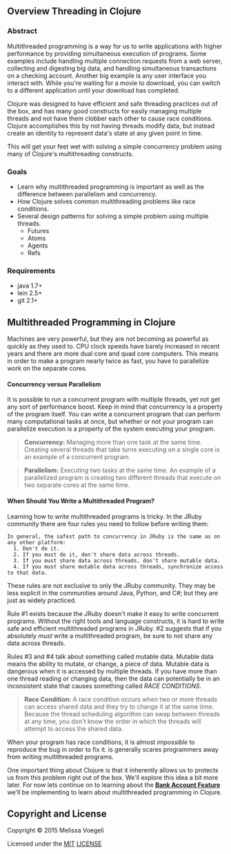 ## Overview Threading in Clojure

### Abstract

Multithreaded programming is a way for us to write applications with higher performance by providing simultaneous execution of programs.  Some examples include handling multiple connection requests from a web server, collecting and digesting big data, and handling simultaneous transactions on a checking account.  Another big example is any user interface you interact with.  While you're waiting for a movie to download, you can switch to a different application until your download has completed.

Clojure was designed to have efficient and safe threading practices out of the box, and has many good constructs for easily managing multiple threads and not have them clobber each other to cause race conditions.  Clojure accomplishes this by not having threads modify data, but instead create an identity to represent data's state at any given point in time.

This will get your feet wet with solving a simple concurrency problem using many of Clojure's multithreading constructs.

### Goals

* Learn why multithreaded programming is important as well as the difference between parallelism and concurrency.
* How Clojure solves common multithreading problems like race conditions.
* Several design patterns for solving a simple problem using multiple threads.
  * Futures
  * Atoms
  * Agents
  * Refs

### Requirements

* java 1.7+
* lein 2.5+
* git 2.1+

## Multithreaded Programming in Clojure

Machines are very powerful, but they are not becoming as powerful as quickly as they used to. CPU clock speeds have barely increased in recent years and there are more dual core and quad core computers. This means in order to make a program nearly twice as fast, you have to parallelize work on the separate cores.

#### Concurrency versus Parallelism

It is possible to run a concurrent program with multiple threads, yet not get any sort of performance boost.  Keep in mind that concurrency is a property of the program itself.  You can write a concurrent program that can perform many computational tasks at once, but whether or not your program can parallelize execution is a property of the system executing your program.

> **Concurrency:** Managing more than one task at the same time. Creating several threads that take turns executing on a single core is an example of a concurrent program.

> **Parallelism:** Executing two tasks at the same time. An example of a parallelized program is creating two different threads that execute on two separate cores at the same time.


#### When Should You Write a Multithreaded Program?

Learning how to write multithreaded programs is tricky. In the JRuby community there are four rules you need to follow before writing them:

    In general, the safest path to concurrency in JRuby is the same as on any other platform:
      1. Don't do it.
      2. If you must do it, don't share data across threads.
      3. If you must share data across threads, don't share mutable data.
      4. If you must share mutable data across threads, synchronize access to that data.

These rules are not exclusive to only the JRuby community.  They may be less explicit in the communities around Java, Python, and C#; but they are just as widely practiced.

Rule #1 exists because the JRuby doesn't make it easy to write concurrent programs.  Without the right tools and language constructs, it is hard to write safe and efficient multithreaded programs in JRuby. #2 suggests that if you absolutely _must_ write a multithreaded program, be sure to not share any data across threads.

Rules #3 and #4 talk about something called mutable data. Mutable data means the ability to mutate, or change, a piece of data. Mutable data is dangerous when it is accessed by multiple threads. If you have more than one thread reading or changing data, then the data can potentially be in an inconsistent state that causes something called _RACE CONDITIONS_.

> **Race Condition:** A race condition occurs when two or more threads can access shared data and they try to change it at the  same time. Because the thread scheduling algorithm can swap between threads at any time, you don't know the order in which the threads will attempt to access the shared data.

When your program has race conditions, it is almost _impossible_ to reproduce the bug in order to fix it.  is generally scares programmers away from writing multithreaded programs.

One important thing about Clojure is that it inherently allows us to protects us from this  problem right out of the box. We'll explore this idea a bit more later. For now lets continue on to learning about the **[Bank Account Feature](Bank_Account_Feature.md)** we'll be implementing to learn about multithreaded programming in Clojure.


## Copyright and License

Copyright © 2015 Melissa Voegeli

Licensed under the [MIT](http://opensource.org/licenses/MIT) [LICENSE](LICENSE)
